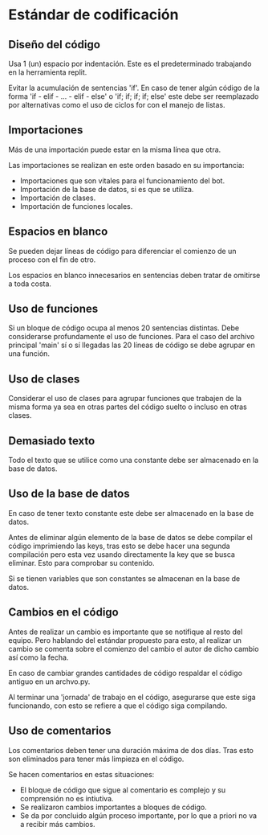 # Estándar de codificación

## Diseño del código

Usa 1 (un) espacio por indentación. Este es el predeterminado trabajando en la herramienta replit.

Evitar la acumulación de sentencias 'if'. En caso de tener algún código de la forma 'if - elif - ... - elif - else' o 'if; if; if; if; else' este debe ser reemplazado por alternativas como el uso de ciclos for con el manejo de listas. 


## Importaciones

Más de una importación puede estar en la misma línea que otra.

Las importaciones se realizan en este orden basado en su importancia:
- Importaciones que son vitales para el funcionamiento del bot.
- Importación de la base de datos, si es que se utiliza.
- Importación de clases.
- Importación de funciones locales.


## Espacios en blanco

Se pueden dejar líneas de código para diferenciar el comienzo de un proceso con el fin de otro. 

Los espacios en blanco innecesarios en sentencias deben tratar de omitirse a toda costa.


## Uso de funciones

Si un bloque de código ocupa al menos 20 sentencias distintas. Debe considerarse profundamente el uso de funciones. Para el caso del archivo principal 'main' sí o sí llegadas las 20 líneas de código se debe agrupar en una función.


## Uso de clases

Considerar el uso de clases para agrupar funciones que trabajen de la misma forma ya sea en otras partes del código suelto o incluso en otras clases.


## Demasiado texto

Todo el texto que se utilice como una constante debe ser almacenado en la base de datos.


## Uso de la base de datos

En caso de tener texto constante este debe ser almacenado en la base de datos.

Antes de eliminar algún elemento de la base de datos se debe compilar el código imprimiendo las keys, tras esto se debe hacer una segunda compilación pero esta vez usando directamente la key que se busca eliminar. Esto para comprobar su contenido.

Si se tienen variables que son constantes se almacenan en la base de datos. 


## Cambios en el código

Antes de realizar un cambio es importante que se notifique al resto del equipo. Pero hablando del estándar propuesto para esto, al realizar un cambio se comenta sobre el comienzo del cambio el autor de dicho cambio así como la fecha. 

En caso de cambiar grandes cantidades de código respaldar el código antiguo en un archvo.py.

Al terminar una 'jornada' de trabajo en el código, asegurarse que este siga funcionando, con esto se refiere a que el código siga compilando.


## Uso de comentarios

Los comentarios deben tener una duración máxima de dos días. Tras esto son eliminados para tener más limpieza en el código.

Se hacen comentarios en estas situaciones:
- El bloque de código que sigue al comentario es complejo y su comprensión no es intiutiva.
- Se realizaron cambios importantes a bloques de código.
- Se da por concluido algún proceso importante, por lo que a priori no va a recibir más cambios.
